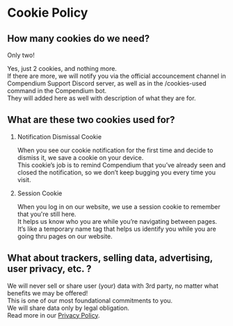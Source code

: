 # Cookie Policy

## How many cookies do we need?

Only two!

Yes, just 2 cookies, and nothing more.</br>
If there are more, we will notify you via the official accouncement channel in Compendium Support Discord server, as well as in the /cookies-used command in the Compendium bot.</br>
They will added here as well with description of what they are for.

## What are these two cookies used for?

1. Notification Dismissal Cookie
    
    When you see our cookie notification for the first time and decide to dismiss it, we save a cookie on your device.</br>
    This cookie’s job is to remind Compendium that you’ve already seen and closed the notification, so we don’t keep bugging you every time you visit.

2. Session Cookie
    
    When you log in on our website, we use a session cookie to remember that you're still here.</br>
    It helps us know who you are while you’re navigating between pages.</br>
    It’s like a temporary name tag that helps us identify you while you are going thru pages on our website.

## What about trackers, selling data, advertising, user privacy, etc. ?

We will never sell or share user (your) data with 3rd party, no matter what benefits we may be offered!</br>
This is one of our most foundational commitments to you.</br>
We will share data only by legal obligation.</br>
Read more in our [Privacy Policy](https://github.com/Compendium-Discord-Bot/Legal-Stuff-We-Are-Required-To-Share/blob/main/Privacy-Policy.md).
